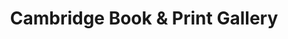 ---
title: "Cambridge Book & Print Gallery"
url: /cambridge/cambridge-book-and-print-gallery/
shop: books
---